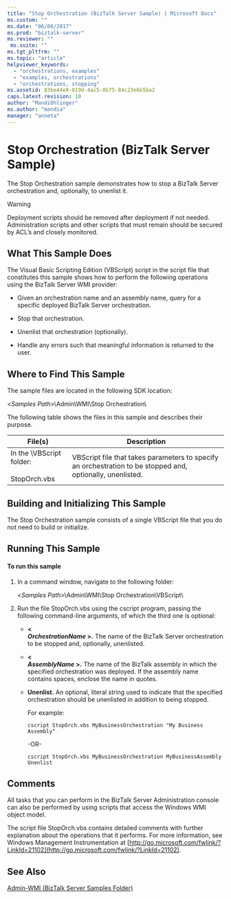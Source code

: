 ```yaml
---
title: "Stop Orchestration (BizTalk Server Sample) | Microsoft Docs"
ms.custom: ""
ms.date: "06/08/2017"
ms.prod: "biztalk-server"
ms.reviewer: ""
 ms.suite: ""
ms.tgt_pltfrm: ""
ms.topic: "article"
helpviewer_keywords: 
  - "orchestrations, examples"
  - "examples, orchestrations"
  - "orchestrations, stopping"
ms.assetid: 83be44e9-819d-4ac5-8b75-84c23e6b5ba2
caps.latest.revision: 10
author: "MandiOhlinger"
ms.author: "mandia"
manager: "anneta"
---
```

# Stop Orchestration (BizTalk Server Sample)
The Stop Orchestration sample demonstrates how to stop a BizTalk Server orchestration and, optionally, to unenlist it.  
  
> [!WARNING]
>  Deployment scripts should be removed after deployment if not needed. Administration scripts and other scripts that must remain should be secured by ACL’s and closely monitored.  
  
## What This Sample Does  
 The Visual Basic Scripting Edition (VBScript) script in the script file that constitutes this sample shows how to perform the following operations using the BizTalk Server WMI provider:  
  
-   Given an orchestration name and an assembly name, query for a specific deployed BizTalk Server orchestration.  
  
-   Stop that orchestration.  
  
-   Unenlist that orchestration (optionally).  
  
-   Handle any errors such that meaningful information is returned to the user.  
  
## Where to Find This Sample  
 The sample files are located in the following SDK location:  
  
 \<*Samples Path*>\Admin\WMI\Stop Orchestration\  
  
 The following table shows the files in this sample and describes their purpose.  
  
|File(s)|Description|  
|---------------|-----------------|  
|In the \VBScript folder:<br /><br /> StopOrch.vbs|VBScript file that takes parameters to specify an orchestration to be stopped and, optionally, unenlisted.|  
  
## Building and Initializing This Sample  
 The Stop Orchestration sample consists of a single VBScript file that you do not need to build or initialize.  
  
## Running This Sample  
  
#### To run this sample  
  
1.  In a command window, navigate to the following folder:  
  
     \<*Samples Path*>\Admin\WMI\Stop Orchestration\VBScript\  
  
2.  Run the file StopOrch.vbs using the cscript program, passing the following command-line arguments, of which the third one is optional:  
  
    -   **\<**   
         ***OrchestrationName* >.** The name of the BizTalk Server orchestration to be stopped and, optionally, unenlisted.  
  
    -   **\<**   
         ***AssemblyName* >.** The name of the BizTalk assembly in which the specified orchestration was deployed. If the assembly name contains spaces, enclose the name in quotes.  
  
    -   **Unenlist.** An optional, literal string used to indicate that the specified orchestration should be unenlisted in addition to being stopped.  
  
         For example:  
  
        ```  
        cscript StopOrch.vbs MyBusinessOrchestration "My Business Assembly"  
        ```  
  
         -OR-  
  
        ```  
        cscript StopOrch.vbs MyBusinessOrchestration MyBusinessAssembly Unenlist  
        ```  
  
## Comments  
 All tasks that you can perform in the BizTalk Server Administration console can also be performed by using scripts that access the Windows WMI object model.  
  
 The script file StopOrch.vbs contains detailed comments with further explanation about the operations that it performs. For more information, see Windows Management Instrumentation at [http://go.microsoft.com/fwlink/?LinkId=21102](http://go.microsoft.com/fwlink/?LinkId=21102).  
  
## See Also  
 [Admin-WMI (BizTalk Server Samples Folder)](../core/admin-wmi-biztalk-server-samples-folder.md)